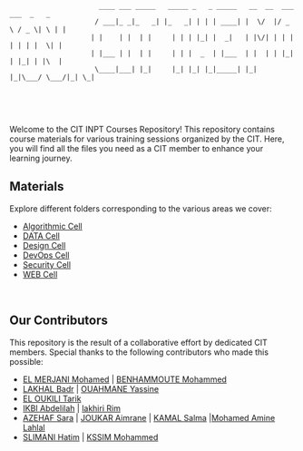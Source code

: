 ```
                      ____ ___ _____   _____ _   _ _____   __  __  ___   ___  _   _ 
                     / ___|_ _|_   _| |_   _| | | | ____| |  \/  |/ _ \ / _ \| \ | |
                    | |    | |  | |     | | | |_| |  _|   | |\/| | | | | | | |  \| |
                    | |___ | |  | |     | | |  _  | |___  | |  | | |_| | |_| | |\  |
                     \____|___| |_|     |_| |_| |_|_____| |_|  |_|\___/ \___/|_| \_|
                                                                                    
```




<br>
<br>



Welcome to the CIT INPT Courses Repository! This repository contains course materials for various training sessions organized by the CIT. Here, you will find all the files you need as a CIT member to enhance your learning journey.



## Materials

Explore different folders corresponding to the various areas we cover:
- [Algorithmic Cell](./24-25/AlgoCell)
- [DATA Cell](./24-25/DataCell)
- [Design Cell](./24-25/DesignCell)
- [DevOps Cell](./24-25/DevOpsCell)
- [Security Cell](./24-25/SecurityCell)
- [WEB Cell](./24-25/WebCell)



<br>

## Our Contributors
This repository is the result of a collaborative effort by dedicated CIT members. Special thanks to the following contributors who made this possible:
  - [EL MERJANI Mohamed](https://github.com/elmerjani) | [BENHAMMOUTE Mohammed](https://github.com/Mohammed-BENHAMMOUTE)
  - [LAKHAL Badr](https://github.com/BALK-03) | [OUAHMANE Yassine](https://github.com/YassineOUAHMANE)
  - [EL OUKILI Tarik](https://github.com/TarikEloukili)
  - [IKBI Abdelilah](https://github.com/abde14-ik) | [lakhiri Rim](https://github.com/rimalklola)
  - [AZEHAF Sara](https://github.com/Saraazehaf) | [JOUKAR Aimrane](https://github.com/joukar4) | [KAMAL Salma](https://github.com/SaliKAMAL) |[Mohamed Amine Lahlal](https://github.com/MohamedAmineLahlal)
  - [SLIMANI Hatim](https://github.com/slihatim) | [KSSIM Mohammed](https://github.com/SaifVelly/)






<br>
